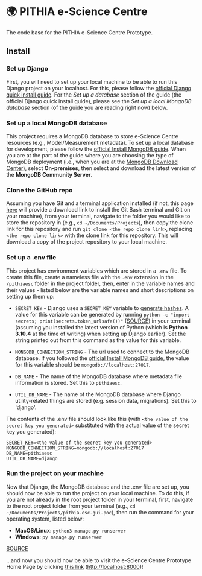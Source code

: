 # 🌍 PITHIA e-Science Centre
The code base for the PITHIA e-Science Centre Prototype.

## Install
### Set up Django
First, you will need to set up your local machine to be able to run this Django project on your localhost. For this, please follow the [official Django quick install guide](https://docs.djangoproject.com/en/4.0/intro/install/). For the _Set up a database_ section of the guide (the official Django quick install guide), please see the _Set up a local MongoDB database_ section (of the guide you are reading right now) below.

### Set up a local MongoDB database
This project requires a MongoDB database to store e-Science Centre resources (e.g., Model/Measurement metadata). To set up a local database for development, please follow the [official Install MongoDB guide](https://www.mongodb.com/docs/guides/server/install/). When you are at the part of the guide where you are choosing the type of MongoDB deployment (i.e., when you are at the [MongoDB Download Center](https://www.mongodb.com/try)), select **On-premises**, then select and download the latest version of the **MongoDB Community Server**.

### Clone the GitHub repo
Assuming you have Git and a terminal application installed (if not, this page [here](https://git-scm.com/downloads) will provide a download link to install the Git Bash terminal and Git on your machine), from your terminal, navigate to the folder you would like to store the repository in (e.g., `cd ~/Documents/Projects`), then copy the clone link for this repository and run `git clone <the repo clone link>`, replacing `<the repo clone link>` with the clone link for this repository. This will download a copy of the project repository to your local machine.

### Set up a .env file
This project has environment variables which are stored in a `.env` file. To create this file, create a nameless file with the `.env` extension in the `/pithiaesc` folder in the project folder, then, enter in the variable names and their values - listed below are the variable names and short descriptions on setting up them up:
- `SECRET_KEY` - Django uses a `SECRET_KEY` variable to [generate hashes](https://stackoverflow.com/questions/7382149/whats-the-purpose-of-django-setting-secret-key). A value for this variable can be generated by running `python -c "import secrets; print(secrets.token_urlsafe())"` ([SOURCE](https://humberto.io/blog/tldr-generate-django-secret-key/)) in your terminal (assuming you installed the latest version of Python (which is **Python 3.10.4** at the time of writing) when setting up Django earlier). Set the string printed out from this command as the value for this variable.

- `MONGODB_CONNECTION_STRING` - The url used to connect to the MongoDB database. If you followed the [official Install MongoDB guide](https://www.mongodb.com/docs/guides/server/install/), the value for this variable should be `mongodb://localhost:27017`.
- `DB_NAME` - The name of the MongoDB database where metadata file information is stored. Set this to `pithiaesc`.
- `UTIL_DB_NAME` - The name of the MongoDB database where Django utility-related things are stored (e.g. session data, migrations). Set this to 'django'.

The contents of the .env file should look like this (with `<the value of the secret key you generated>` substituted with the actual value of the secret key you generated):
```
SECRET_KEY=<the value of the secret key you generated>
MONGODB_CONNECTION_STRING=mongodb://localhost:27017
DB_NAME=pithiaesc
UTIL_DB_NAME=django
```

### Run the project on your machine
Now that Django, the MongoDB database and the .env file are set up, you should now be able to run the project on your local machine. To do this, if you are not already in the root project folder in your terminal, first, navigate to the root project folder from your terminal (e.g., `cd ~/Documents/Projects/pithia-esc-gui-poc`), then run the command for your operating system, listed below:
- **MacOS/Linux**: `python3 manage.py runserver`
- **Windows**: `py manage.py runserver`

[SOURCE](https://docs.djangoproject.com/en/4.0/intro/tutorial01/#the-development-server)

...and now you should now be able to visit the e-Science Centre Prototype Home Page by clicking [this link](http://localhost:8000) ([http://localhost:8000](http://localhost:8000))!
